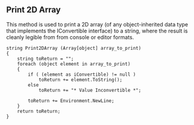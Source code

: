 ## Print 2D Array
This method is used to print a 2D array (of any object-inherited data type that implements the IConvertible interface) to a string, where the result is cleanly legible from from console or editor formats.

    string Print2DArray (Array[object] array_to_print)
    {
        string toReturn = "";
        foreach (object element in array_to_print)
        {
            if ( (element as iConvertible) != null )
                toReturn += element.ToString();
            else 
                toReturn += "* Value Inconvertible *";

            toReturn += Environment.NewLine;
        }
        return toReturn;
    }
